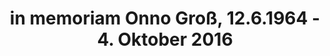 ---
title: in memoriam Onno Groß, 12.6.1964 - 4. Oktober 2016
image: https://www.deepwave.org/wp-content/uploads/2016/10/wave-1215449_960_720.jpg
overlay: rgba(64,87,104,0.77)
---